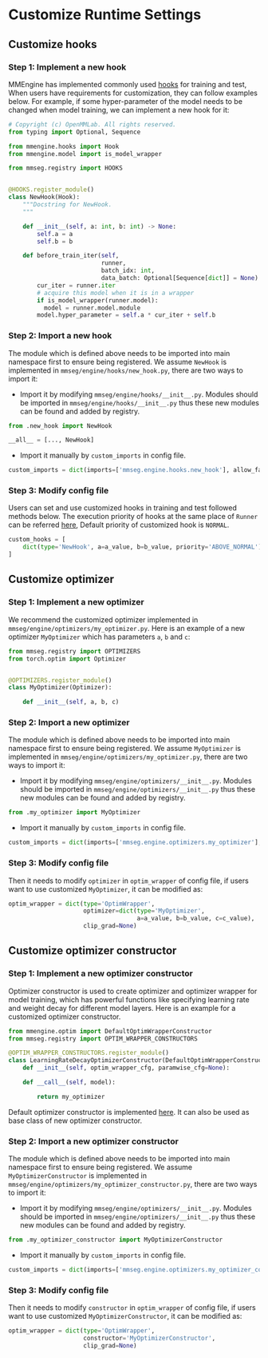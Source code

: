 # Customize Runtime Settings

## Customize hooks

### Step 1: Implement a new hook

MMEngine has implemented commonly used [hooks](https://github.com/open-mmlab/mmengine/blob/main/docs/en/tutorials/hook.md) for training and test,
When users have requirements for customization, they can follow examples below.
For example, if some hyper-parameter of the model needs to be changed when model training, we can implement a new hook for it:

```python
# Copyright (c) OpenMMLab. All rights reserved.
from typing import Optional, Sequence

from mmengine.hooks import Hook
from mmengine.model import is_model_wrapper

from mmseg.registry import HOOKS


@HOOKS.register_module()
class NewHook(Hook):
    """Docstring for NewHook.
    """

    def __init__(self, a: int, b: int) -> None:
        self.a = a
        self.b = b

    def before_train_iter(self,
                          runner,
                          batch_idx: int,
                          data_batch: Optional[Sequence[dict]] = None) -> None:
        cur_iter = runner.iter
        # acquire this model when it is in a wrapper
        if is_model_wrapper(runner.model):
          model = runner.model.module
        model.hyper_parameter = self.a * cur_iter + self.b
```

### Step 2: Import a new hook

The module which is defined above needs to be imported into main namespace first to ensure being registered.
We assume `NewHook` is implemented in `mmseg/engine/hooks/new_hook.py`, there are two ways to import it:

- Import it by modifying `mmseg/engine/hooks/__init__.py`.
  Modules should be imported in `mmseg/engine/hooks/__init__.py` thus these new modules can be found and added by registry.

```python
from .new_hook import NewHook

__all__ = [..., NewHook]
```

- Import it manually by `custom_imports` in config file.

```python
custom_imports = dict(imports=['mmseg.engine.hooks.new_hook'], allow_failed_imports=False)
```

### Step 3: Modify config file

Users can set and use customized hooks in training and test followed methods below.
The execution priority of hooks at the same place of `Runner` can be referred [here](https://github.com/open-mmlab/mmengine/blob/main/docs/en/tutorials/hook.md#built-in-hooks),
Default priority of customized hook is `NORMAL`.

```python
custom_hooks = [
    dict(type='NewHook', a=a_value, b=b_value, priority='ABOVE_NORMAL')
]
```

## Customize optimizer

### Step 1: Implement a new optimizer

We recommend the customized optimizer implemented in `mmseg/engine/optimizers/my_optimizer.py`. Here is an example of a new optimizer `MyOptimizer` which has parameters `a`, `b` and `c`:

```python
from mmseg.registry import OPTIMIZERS
from torch.optim import Optimizer


@OPTIMIZERS.register_module()
class MyOptimizer(Optimizer):

    def __init__(self, a, b, c)
```

### Step 2: Import a new optimizer

The module which is defined above needs to be imported into main namespace first to ensure being registered.
We assume `MyOptimizer` is implemented in `mmseg/engine/optimizers/my_optimizer.py`, there are two ways to import it:

- Import it by modifying `mmseg/engine/optimizers/__init__.py`.
  Modules should be imported in `mmseg/engine/optimizers/__init__.py` thus these new modules can be found and added by registry.

```python
from .my_optimizer import MyOptimizer
```

- Import it manually by `custom_imports` in config file.

```python
custom_imports = dict(imports=['mmseg.engine.optimizers.my_optimizer'], allow_failed_imports=False)
```

### Step 3: Modify config file

Then it needs to modify `optimizer` in `optim_wrapper` of config file, if users want to use customized `MyOptimizer`, it can be modified as:

```python
optim_wrapper = dict(type='OptimWrapper',
                     optimizer=dict(type='MyOptimizer',
                                    a=a_value, b=b_value, c=c_value),
                     clip_grad=None)
```

## Customize optimizer constructor

### Step 1: Implement a new optimizer constructor

Optimizer constructor is used to create optimizer and optimizer wrapper for model training, which has powerful functions like specifying learning rate and weight decay for different model layers.
Here is an example for a customized optimizer constructor.

```python
from mmengine.optim import DefaultOptimWrapperConstructor
from mmseg.registry import OPTIM_WRAPPER_CONSTRUCTORS

@OPTIM_WRAPPER_CONSTRUCTORS.register_module()
class LearningRateDecayOptimizerConstructor(DefaultOptimWrapperConstructor):
    def __init__(self, optim_wrapper_cfg, paramwise_cfg=None):

    def __call__(self, model):

        return my_optimizer
```

Default optimizer constructor is implemented [here](https://github.com/open-mmlab/mmengine/blob/main/mmengine/optim/optimizer/default_constructor.py#L19).
It can also be used as base class of new optimizer constructor.

### Step 2: Import a new optimizer constructor

The module which is defined above needs to be imported into main namespace first to ensure being registered.
We assume `MyOptimizerConstructor` is implemented in `mmseg/engine/optimizers/my_optimizer_constructor.py`, there are two ways to import it:

- Import it by modifying `mmseg/engine/optimizers/__init__.py`.
  Modules should be imported in `mmseg/engine/optimizers/__init__.py` thus these new modules can be found and added by registry.

```python
from .my_optimizer_constructor import MyOptimizerConstructor
```

- Import it manually by `custom_imports` in config file.

```python
custom_imports = dict(imports=['mmseg.engine.optimizers.my_optimizer_constructor'], allow_failed_imports=False)
```

### Step 3: Modify config file

Then it needs to modify `constructor` in `optim_wrapper` of config file, if users want to use customized `MyOptimizerConstructor`, it can be modified as:

```python
optim_wrapper = dict(type='OptimWrapper',
                     constructor='MyOptimizerConstructor',
                     clip_grad=None)
```
